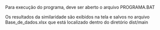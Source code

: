 Para execução do programa, deve ser aberto o arquivo PROGRAMA.BAT

Os resultados da similaridade são exibidos na tela e salvos no arquivo Base_de_dados.xlsx que está localizado dentro do diretório dist/main
